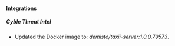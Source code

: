 #### Integrations
##### Cyble Threat Intel
- Updated the Docker image to: *demisto/taxii-server:1.0.0.79573*.
